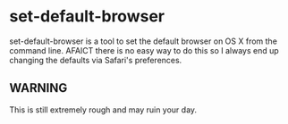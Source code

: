 # set-default-browser

set-default-browser is a tool to set the default browser on OS X from
the command line. AFAICT there is no easy way to do this so I always
end up changing the defaults via Safari's preferences.

## WARNING

This is still extremely rough and may ruin your day.

